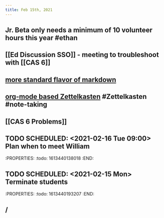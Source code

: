 ```yaml
---
title: Feb 15th, 2021
---
```


## Jr. Beta only needs a minimum of 10 volunteer hours this year #ethan
## [[Ed Discussion SSO]] - meeting to troubleshoot with [[CAS 6]]
## [more standard flavor of markdown](https://discuss.logseq.com/t/use-a-more-standard-flavor-of-markdown/157)
## [org-mode based Zettelkasten](https://frosch03.de/blog/2021-01-28_OrgmodebasedZK_en.html) #Zettelkasten #note-taking
## [[CAS 6 Problems]]
## TODO SCHEDULED: <2021-02-16 Tue 09:00> Plan when to meet William
:PROPERTIES:
:todo: 1613440138018
:END:
## TODO SCHEDULED: <2021-02-15 Mon> Terminate students
:PROPERTIES:
:todo: 1613440193207
:END:
## /
